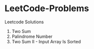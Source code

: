 # LeetCode-Problems
Leetcode Solutions
1. Two Sum
9. Palindrome Number
167. Two Sum II - Input Array Is Sorted
